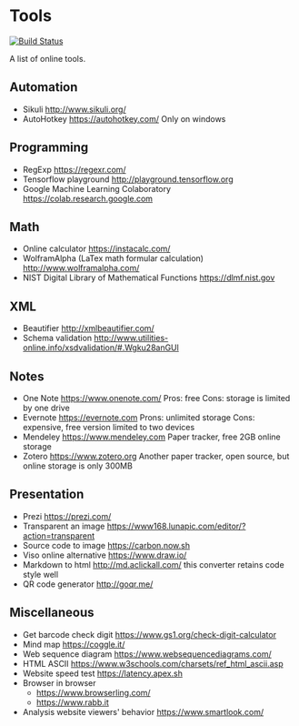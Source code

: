 # Tools
[![Build Status](https://api.travis-ci.org/NoahDragon/tool-sites.svg?branch=master)](https://travis-ci.org/NoahDragon/tool-sites)

A list of online tools.

## Automation
- Sikuli http://www.sikuli.org/
- AutoHotkey https://autohotkey.com/ Only on windows

## Programming
- RegExp https://regexr.com/
- Tensorflow playground http://playground.tensorflow.org
- Google Machine Learning Colaboratory https://colab.research.google.com

## Math
- Online calculator https://instacalc.com/
- WolframAlpha (LaTex math formular calculation) http://www.wolframalpha.com/
- NIST Digital Library of Mathematical Functions https://dlmf.nist.gov

## XML
- Beautifier http://xmlbeautifier.com/
- Schema validation http://www.utilities-online.info/xsdvalidation/#.Wgku28anGUl

## Notes
- One Note https://www.onenote.com/ Pros: free Cons: storage is limited by one drive
- Evernote https://evernote.com Prons: unlimited storage Cons: expensive, free version limited to two devices
- Mendeley https://www.mendeley.com Paper tracker, free 2GB online storage
- Zotero https://www.zotero.org Another paper tracker, open source, but online storage is only 300MB

## Presentation
- Prezi https://prezi.com/
- Transparent an image https://www168.lunapic.com/editor/?action=transparent
- Source code to image https://carbon.now.sh
- Viso online alternative https://www.draw.io/
- Markdown to html http://md.aclickall.com/ this converter retains code style well
- QR code generator http://goqr.me/

## Miscellaneous
- Get barcode check digit https://www.gs1.org/check-digit-calculator
- Mind map https://coggle.it/
- Web sequence diagram https://www.websequencediagrams.com/
- HTML ASCII https://www.w3schools.com/charsets/ref_html_ascii.asp
- Website speed test https://latency.apex.sh
- Browser in browser 
  * https://www.browserling.com/
  * https://www.rabb.it
- Analysis website viewers' behavior https://www.smartlook.com/
